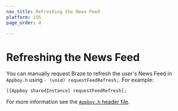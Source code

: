 ```yaml
---
nav_title: Refreshing the News Feed
platform: iOS
page_order: 4

---
```


# Refreshing the News Feed

You can manually request Braze to refresh the user's News Feed in `Appboy.h` using `- (void) requestFeedRefresh;`. For example:
```objc
[[Appboy sharedInstance] requestFeedRefresh];
```

For more information see the [`Appboy.h` header file][15].


[15]: https://github.com/Appboy/appboy-ios-sdk/blob/master/AppboyKit/headers/AppboyKitLibrary/Appboy.h "Appboy.h Header File"
